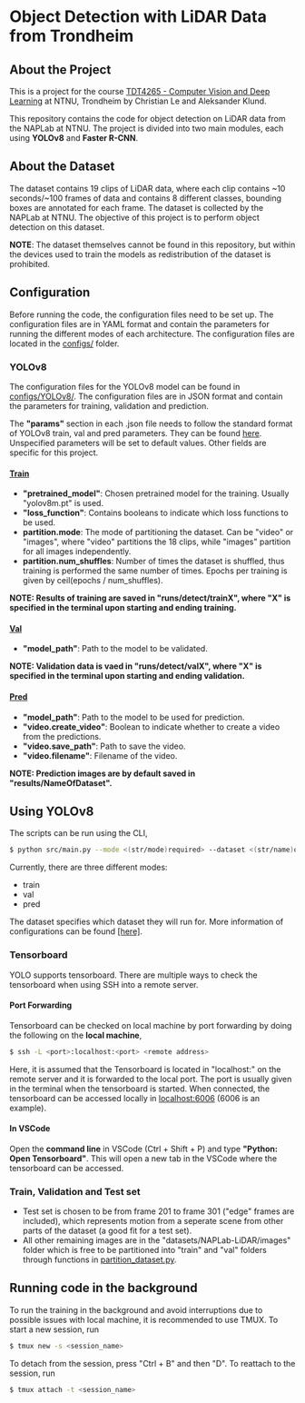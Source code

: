 # Object Detection with LiDAR Data from Trondheim

## About the Project

This is a project for the course [TDT4265 - Computer Vision and Deep Learning](https://www.ntnu.edu/studies/courses/TDT4265#tab=omEmnet) at NTNU, Trondheim by Christian Le and Aleksander Klund.

This repository contains the code for object detection on LiDAR data from the NAPLab at NTNU. The project is divided into two main modules, each using **YOLOv8** and **Faster R-CNN**.

## About the Dataset

The dataset contains 19 clips of LiDAR data, where each clip contains ~10 seconds/~100 frames of data and contains 8 different classes, bounding boxes are annotated for each frame. The dataset is collected by the NAPLab at NTNU.
The objective of this project is to perform object detection on this dataset.

**NOTE**: The dataset themselves cannot be found in this repository, but within the devices used to train the models as redistribution of the dataset is prohibited.

## Configuration

Before running the code, the configuration files need to be set up. The configuration files are in YAML format and contain the parameters for running the different modes of each architecture. The configuration files are located in the [configs/](configs/) folder.

### YOLOv8

The configuration files for the YOLOv8 model can be found in [configs/YOLOv8/](configs/YOLOv8). The configuration files are in JSON format and contain the parameters for training, validation and prediction.

The **"params"** section in each .json file needs to follow the standard format of YOLOv8 train, val and pred parameters. They can be found [here](https://github.com/ultralytics/ultralytics/blob/main/ultralytics/cfg/default.yaml). Unspecified parameters will be set to default values. Other fields are specific for this project.

#### [Train](configs/YOLOv8/NAPLab-LiDAR/train.json)

* **"pretrained_model"**: Chosen pretrained model for the training. Usually "yolov8m.pt" is used.
* **"loss_function"**: Contains booleans to indicate which loss functions to be used.
* **partition.mode**: The mode of partitioning the dataset. Can be "video" or "images", where "video" partitions the 18 clips, while "images" partition for all images independently.
* **partition.num_shuffles**: Number of times the dataset is shuffled, thus training is performed the same number of times.
Epochs per training is given by ceil(epochs / num_shuffles).

**NOTE: Results of training are saved in "runs/detect/trainX", where "X" is specified in the terminal upon starting and ending training.**

#### [Val](configs/YOLOv8/NAPLab-LiDAR/val.json)

* **"model_path"**: Path to the model to be validated.

**NOTE: Validation data is vaed in "runs/detect/valX", where "X" is specified in the terminal upon starting and ending validation.**

#### [Pred](configs/YOLOv8/NAPLab-LiDAR/pred.json)

* **"model_path"**: Path to the model to be used for prediction.
* **"video.create_video"**: Boolean to indicate whether to create a video from the predictions.
* **"video.save_path"**: Path to save the video.
* **"video.filename"**: Filename of the video.

**NOTE: Prediction images are by default saved in "results/NameOfDataset".**

## Using YOLOv8

The scripts can be run using the CLI,

```bash
$ python src/main.py --mode <(str/mode)required> --dataset <(str/name)optional>
```

Currently, there are three different modes:
* train
* val
* pred

The dataset specifies which dataset they will run for. More information of configurations can be found [[here]](#configuration).



### Tensorboard

YOLO supports tensorboard. There are multiple ways to check the tensorboard when using SSH into a remote server. 

#### Port Forwarding
Tensorboard can be checked on local machine by port forwarding by doing the following on the **local machine**,

```bash
$ ssh -L <port>:localhost:<port> <remote address>
```

Here, it is assumed that the Tensorboard is located in "localhost:<port>" on the remote server and it is forwarded to the local port. The port is usually given in the terminal when the tensorboard is started. When connected, the tensorboard can be accessed locally in [localhost:6006](https://localhost:6006) (6006 is an example).

#### In VSCode

Open the **command line** in VSCode (Ctrl + Shift + P) and type **"Python: Open Tensorboard"**. This will open a new tab in the VSCode where the tensorboard can be accessed.

### Train, Validation and Test set

* Test set is chosen to be from frame 201 to frame 301 ("edge" frames are included), which represents motion from a seperate scene from other parts of the dataset (a good fit for a test set).
* All other remaining images are in the "datasets/NAPLab-LiDAR/images" folder which is free to be partitioned into "train" and "val" folders through functions in [partition_dataset.py](src/YOLOv8/utils/partition_dataset.py).



## Running code in the background

To run the training in the background and avoid interruptions due to possible issues with local machine, it is recommended to use TMUX. To start a new session, run

```bash
$ tmux new -s <session_name>
```

To detach from the session, press "Ctrl + B" and then "D". To reattach to the session, run

```bash
$ tmux attach -t <session_name>
```

